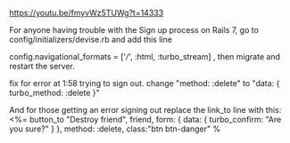 https://youtu.be/fmyvWz5TUWg?t=14333

For anyone having trouble with the Sign up process on Rails 7, go to config/initializers/devise.rb and add this line

config.navigational_formats = ['*/*', :html, :turbo_stream] , then migrate and restart the server.

fix for error at 1:58 trying to sign out. change "method: :delete" to "data: { turbo_method: :delete }"

And for those getting an error signing out replace the link_to line with this:
<%= button_to "Destroy friend", friend, form: { data: { turbo_confirm: "Are you sure?" } }, method: :delete, class:"btn btn-danger" %

